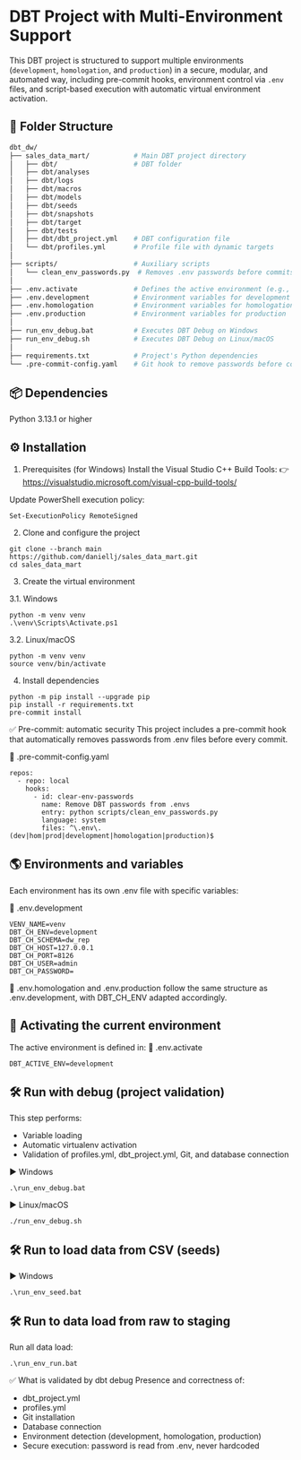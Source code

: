 # DBT Project with Multi-Environment Support

This DBT project is structured to support multiple environments (`development`, `homologation`, and `production`) in a secure, modular, and automated way, including pre-commit hooks, environment control via `.env` files, and script-based execution with automatic virtual environment activation.

## 🚀 Folder Structure

```bash
dbt_dw/
├── sales_data_mart/           # Main DBT project directory
│   ├── dbt/                   # DBT folder
│   ├── dbt/analyses
│   ├── dbt/logs
│   ├── dbt/macros
│   ├── dbt/models
│   ├── dbt/seeds
│   ├── dbt/snapshots
│   ├── dbt/target
│   ├── dbt/tests
│   ├── dbt/dbt_project.yml    # DBT configuration file
│   └── dbt/profiles.yml       # Profile file with dynamic targets
│
├── scripts/                   # Auxiliary scripts
│   └── clean_env_passwords.py  # Removes .env passwords before commits
│
├── .env.activate              # Defines the active environment (e.g., development)
├── .env.development           # Environment variables for development
├── .env.homologation          # Environment variables for homologation
├── .env.production            # Environment variables for production
│
├── run_env_debug.bat          # Executes DBT Debug on Windows
├── run_env_debug.sh           # Executes DBT Debug on Linux/macOS
│
├── requirements.txt           # Project's Python dependencies
└── .pre-commit-config.yaml    # Git hook to remove passwords before commits
```

## 📦 Dependencies
Python 3.13.1 or higher

## ⚙️ Installation
1. Prerequisites (for Windows)
Install the Visual Studio C++ Build Tools:
👉 https://visualstudio.microsoft.com/visual-cpp-build-tools/

Update PowerShell execution policy:
```
Set-ExecutionPolicy RemoteSigned
```

2. Clone and configure the project
```
git clone --branch main https://github.com/daniellj/sales_data_mart.git
cd sales_data_mart
```

3. Create the virtual environment

3.1. Windows
```
python -m venv venv
.\venv\Scripts\Activate.ps1
```

3.2. Linux/macOS
```
python -m venv venv
source venv/bin/activate
```

4. Install dependencies
```
python -m pip install --upgrade pip
pip install -r requirements.txt
pre-commit install
```

✅ Pre-commit: automatic security
This project includes a pre-commit hook that automatically removes passwords from .env files before every commit.

📄 .pre-commit-config.yaml
```
repos:
  - repo: local
    hooks:
      - id: clear-env-passwords
        name: Remove DBT passwords from .envs
        entry: python scripts/clean_env_passwords.py
        language: system
        files: ^\.env\.(dev|hom|prod|development|homologation|production)$
```

## 🌎 Environments and variables
Each environment has its own .env file with specific variables:

📄 .env.development
```
VENV_NAME=venv
DBT_CH_ENV=development
DBT_CH_SCHEMA=dw_rep
DBT_CH_HOST=127.0.0.1
DBT_CH_PORT=8126
DBT_CH_USER=admin
DBT_CH_PASSWORD=
```

📄 .env.homologation and .env.production follow the same structure as .env.development, with DBT_CH_ENV adapted accordingly.

## 🧠 Activating the current environment
The active environment is defined in:
📄 .env.activate
```
DBT_ACTIVE_ENV=development
```

## 🛠️ Run with debug (project validation)
This step performs:
- Variable loading
- Automatic virtualenv activation
- Validation of profiles.yml, dbt_project.yml, Git, and database connection

▶️ Windows
```
.\run_env_debug.bat
```

▶️ Linux/macOS
```
./run_env_debug.sh
```

## 🛠️ Run to load data from CSV (seeds)
▶️ Windows
```
.\run_env_seed.bat
```

## 🛠️ Run to data load from raw to staging
Run all data load:
```
.\run_env_run.bat
```

✅ What is validated by dbt debug
Presence and correctness of:
- dbt_project.yml
- profiles.yml
- Git installation
- Database connection
- Environment detection (development, homologation, production)
- Secure execution: password is read from .env, never hardcoded
